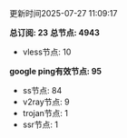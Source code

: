 更新时间2025-07-27 11:09:17

**总订阅: 23**
**总节点: 4943**
- vless节点: 10

**google ping有效节点: 95**
- ss节点: 84
- v2ray节点: 9
- trojan节点: 1
- ssr节点: 1

